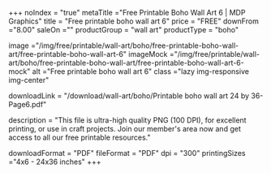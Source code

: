 +++
noIndex = "true"
metaTitle ="Free Printable Boho Wall Art 6 | MDP Graphics"
title = "Free printable boho wall art 6"
price = "FREE"
downFrom ="8.00"
saleOn =""
productGroup = "wall art"
productType = "boho"

image ="/img/free/printable/wall-art/boho/free-printable-boho-wall-art/free-printable-boho-wall-art-6"
imageMock ="/img/free/printable/wall-art/boho/free-printable-boho-wall-art/free-printable-boho-wall-art-6-mock"
alt ="Free printable boho wall art 6"
class ="lazy img-responsive img-center"

downloadLink = "/download/wall-art/boho/Printable boho wall art 24 by 36-Page6.pdf"

description = "This file is ultra-high quality PNG (100 DPI), for excellent printing, or use in craft projects. Join our member's area now and get access to all our free printable resources."

downloadFormat = "PDF"
fileFormat = "PDF"
dpi = "300"
printingSizes ="4x6 - 24x36 inches"
+++



